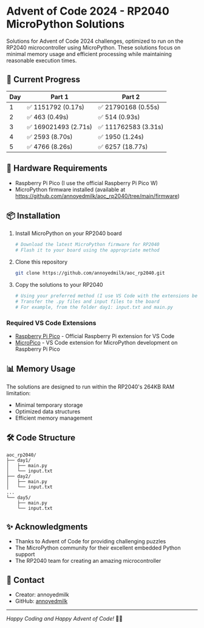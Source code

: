 # Advent of Code 2024 - RP2040 MicroPython Solutions

Solutions for Advent of Code 2024 challenges, optimized to run on the RP2040 microcontroller using MicroPython. These solutions focus on minimal memory usage and efficient processing while maintaining reasonable execution times.

## 🎄 Current Progress

| Day | Part 1 | Part 2 |
|-----|---------|---------|
| 1 | ✅ 1151792 (0.17s) | ✅ 21790168 (0.55s) |
| 2 | ✅ 463 (0.49s) | ✅ 514 (0.93s) |
| 3 | ✅ 169021493 (2.71s) | ✅ 111762583 (3.31s) |
| 4 | ✅ 2593 (8.70s) | ✅ 1950 (1.24s) |
| 5 | ✅ 4766 (8.26s) | ✅ 6257 (18.77s) |

## 🔧 Hardware Requirements

- Raspberry Pi Pico (I use the official Raspberry Pi Pico W)
- MicroPython firmware installed (available at https://github.com/annoyedmilk/aoc_rp2040/tree/main/firmware)

## 📦 Installation

1. Install MicroPython on your RP2040 board
   ```bash
   # Download the latest MicroPython firmware for RP2040
   # Flash it to your board using the appropriate method
   ```

2. Clone this repository
   ```bash
   git clone https://github.com/annoyedmilk/aoc_rp2040.git
   ```

3. Copy the solutions to your RP2040
   ```bash
   # Using your preferred method (I use VS Code with the extensions below)
   # Transfer the .py files and input files to the board
   # For example, from the folder day1: input.txt and main.py
   ```

### Required VS Code Extensions
- [Raspberry Pi Pico](https://marketplace.visualstudio.com/items?itemName=raspberry-pi.raspberry-pi-pico) - Official Raspberry Pi extension for VS Code
- [MicroPico](https://marketplace.visualstudio.com/items?itemName=paulober.pico-w-go) - VS Code extension for MicroPython development on Raspberry Pi Pico

## 📊 Memory Usage

The solutions are designed to run within the RP2040's 264KB RAM limitation:
- Minimal temporary storage
- Optimized data structures
- Efficient memory management

## 🛠️ Code Structure

```
aoc_rp2040/
├── day1/
│   ├── main.py
│   └── input.txt
├── day2/
│   ├── main.py
│   └── input.txt
...
└── day5/
    ├── main.py
    └── input.txt
```

## ✨ Acknowledgments

- Thanks to Advent of Code for providing challenging puzzles
- The MicroPython community for their excellent embedded Python support
- The RP2040 team for creating an amazing microcontroller

## 📧 Contact

- Creator: annoyedmilk
- GitHub: [annoyedmilk](https://github.com/annoyedmilk)

---

*Happy Coding and Happy Advent of Code!* 🎄✨
